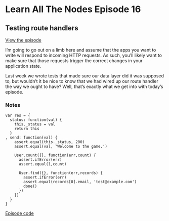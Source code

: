 # Learn All The Nodes Episode 16

## Testing route handlers

[View the episode](http://www.learnallthenodes.com/episodes/16-testing-route-handlers)

I’m going to go out on a limb here and assume that the apps you want to write will respond to incoming HTTP requests.  As such, you’ll likely want to make sure that those requests trigger the correct changes in your application state.

Last week we wrote tests that made sure our data layer did it was supposed to, but wouldn’t it be nice to know that we had wired up our route handler the way we ought to have?  Well, that’s exactly what we get into with today’s episode.

### Notes

    var res = {
      status: function(val) {
        this._status = val
        return this
      }
    , send: function(val) {
        assert.equal(this._status, 200)
        assert.equal(val, 'Welcome to the game.')

        User.count({}, function(err,count) {
          assert.ifError(err)
          assert.equal(1,count)

          User.find({}, function(err,records) {
            assert.ifError(err)
            assert.equal(records[0].email, 'test@example.com')
            done()
          })
        })
      }
    }

[Episode code](https://github.com/LearnAllTheNodes/episode00016)
